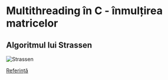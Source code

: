 # Multithreading în C - înmulțirea matricelor
## Algoritmul lui Strassen

![Strassen](https://media.geeksforgeeks.org/wp-content/cdn-uploads/stressen_formula_new_new.png)

[Referință](https://www.geeksforgeeks.org/strassens-matrix-multiplication/)
